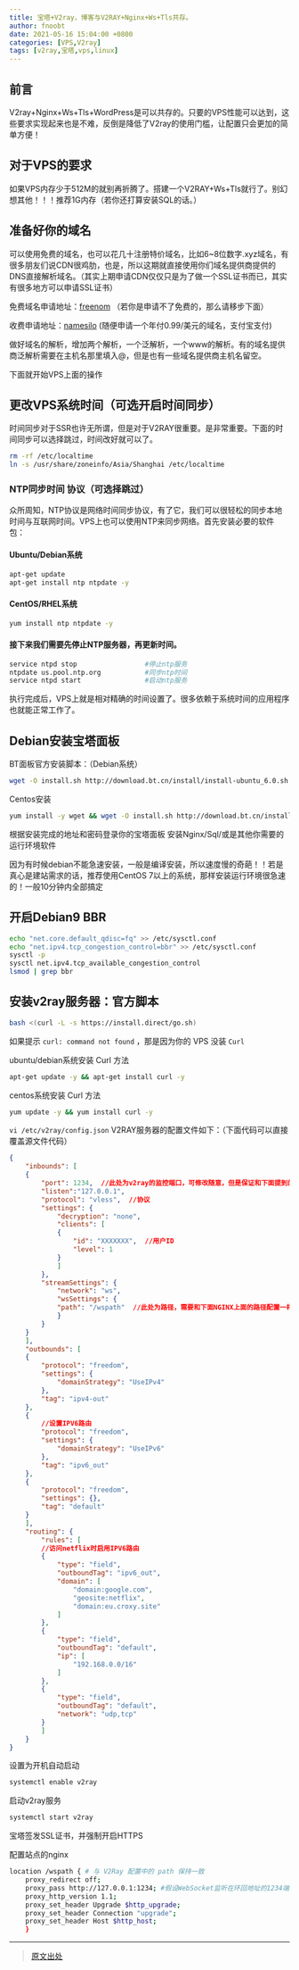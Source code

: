 ```yaml
---
title: 宝塔+V2ray，博客与V2RAY+Nginx+Ws+Tls共存。
author: fnoobt
date: 2021-05-16 15:04:00 +0800
categories: [VPS,V2ray]
tags: [v2ray,宝塔,vps,linux]
---
```



## 前言

V2ray+Nginx+Ws+Tls+WordPress是可以共存的。只要的VPS性能可以达到，这些要求实现起来也是不难，反倒是降低了V2ray的使用门槛，让配置只会更加的简单方便！

## 对于VPS的要求

如果VPS内存少于512M的就别再折腾了。搭建一个V2RAY+Ws+Tls就行了。别幻想其他！！！推荐1G内存（若你还打算安装SQL的话。）

## 准备好你的域名
可以使用免费的域名，也可以花几十注册特价域名，比如6~8位数字.xyz域名，有很多朋友们说CDN很鸡肋，也是，所以这期就直接使用你们域名提供商提供的DNS直接解析域名。（其实上期申请CDN仅仅只是为了做一个SSL证书而已，其实有很多地方可以申请SSL证书）

免费域名申请地址：[freenom](https://freenom.com) （若你是申请不了免费的，那么请移步下面）

收费申请地址：[namesilo](https://www.namesilo.com) (随便申请一个年付0.99/美元的域名，支付宝支付)

做好域名的解析，增加两个解析，一个泛解析，一个www的解析。有的域名提供商泛解析需要在主机名那里填入@，但是也有一些域名提供商主机名留空。

下面就开始VPS上面的操作

## 更改VPS系统时间（可选开启时间同步）

时间同步对于SSR也许无所谓，但是对于V2RAY很重要。是非常重要。下面的时间同步可以选择跳过，时间改好就可以了。

```bash
rm -rf /etc/localtime
ln -s /usr/share/zoneinfo/Asia/Shanghai /etc/localtime
```

### NTP同步时间 协议（可选择跳过）

众所周知，NTP协议是网络时间同步协议，有了它，我们可以很轻松的同步本地时间与互联网时间。VPS上也可以使用NTP来同步网络。首先安装必要的软件包：

#### Ubuntu/Debian系统

```bash
apt-get update
apt-get install ntp ntpdate -y
```

#### CentOS/RHEL系统

```bash
yum install ntp ntpdate -y
```

#### 接下来我们需要先停止NTP服务器，再更新时间。

```bash
service ntpd stop                 #停止ntp服务
ntpdate us.pool.ntp.org           #同步ntp时间
service ntpd start                #启动ntp服务
```

执行完成后，VPS上就是相对精确的时间设置了。很多依赖于系统时间的应用程序也就能正常工作了。

## Debian安装宝塔面板

BT面板官方安装脚本：（Debian系统）

```bash
wget -O install.sh http://download.bt.cn/install/install-ubuntu_6.0.sh && bash install.sh
```

Centos安装

```bash
yum install -y wget && wget -O install.sh http://download.bt.cn/install/install_6.0.sh && sh install.sh
```

根据安装完成的地址和密码登录你的宝塔面板
安装Nginx/Sql/或是其他你需要的运行环境软件

因为有时候debian不能急速安装，一般是编译安装，所以速度慢的奇葩！！若是真心是建站需求的话，推荐使用CentOS 7以上的系统，那样安装运行环境很急速的！一般10分钟内全部搞定

## 开启Debian9 BBR

```bash
echo "net.core.default_qdisc=fq" >> /etc/sysctl.conf
echo "net.ipv4.tcp_congestion_control=bbr" >> /etc/sysctl.conf
sysctl -p
sysctl net.ipv4.tcp_available_congestion_control
lsmod | grep bbr
```

## 安装v2ray服务器：官方脚本

```bash
bash <(curl -L -s https://install.direct/go.sh)
```

如果提示 `curl: command not found` ，那是因为你的 VPS 没装 `Curl`

ubuntu/debian系统安装 Curl 方法

```bash
apt-get update -y && apt-get install curl -y 
```
centos系统安装 Curl 方法

```bash
yum update -y && yum install curl -y
```

`vi /etc/v2ray/config.json` V2RAY服务器的配置文件如下：（下面代码可以直接覆盖源文件代码）

```json
{
    "inbounds": [
    {
        "port": 1234,  //此处为v2ray的监控端口，可修改随意，但是保证和下面提到的端口号相同
        "listen":"127.0.0.1",
        "protocol": "vless",  //协议
        "settings": {
            "decryption": "none",
            "clients": [
            {
                "id": "XXXXXXX",  //用户ID
                "level": 1
            }
            ]
        },
        "streamSettings": {
            "network": "ws",
            "wsSettings": {
            "path": "/wspath"  //此处为路径，需要和下面NGINX上面的路径配置一样
            }
        }
    }
    ],
    "outbounds": [
    {
        "protocol": "freedom",
        "settings": {
            "domainStrategy": "UseIPv4"
        },
        "tag": "ipv4-out"
    },
    {
        //设置IPV6路由
        "protocol": "freedom",
        "settings": {
            "domainStrategy": "UseIPv6"
        },
        "tag": "ipv6_out"
    },
    {
        "protocol": "freedom",
        "settings": {},
        "tag": "default"
    }
    ],
    "routing": {
        "rules": [
        //访问netflix时启用IPV6路由
        {
            "type": "field",
            "outboundTag": "ipv6_out",
            "domain": [
                "domain:google.com",
                "geosite:netflix",
                "domain:eu.croxy.site"
            ]
        },
        {
            "type": "field",
            "outboundTag": "default",
            "ip": [
                "192.168.0.0/16"
            ]
        },
        {
            "type": "field",
            "outboundTag": "default",
            "network": "udp,tcp"
        }
        ]
    }
}
```

设置为开机自动启动

```bash
systemctl enable v2ray
```

启动v2ray服务

```bash
systemctl start v2ray
```

宝塔签发SSL证书，并强制开启HTTPS

配置站点的nginx

```bash
location /wspath { # 与 V2Ray 配置中的 path 保持一致
    proxy_redirect off;
    proxy_pass http://127.0.0.1:1234; #假设WebSocket监听在环回地址的1234端口上
    proxy_http_version 1.1;
    proxy_set_header Upgrade $http_upgrade;
    proxy_set_header Connection "upgrade";
    proxy_set_header Host $http_host;
    }
```

****

> [原文出处](https://v2rayssr.com/v2raybaota.html)